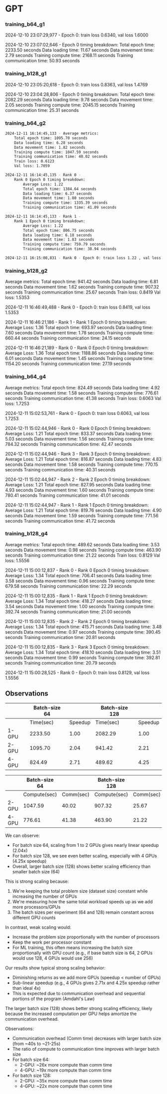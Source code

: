 # GPT

### training_b64_g1

2024-12-10 23:07:29,977 - Epoch 0: train loss 0.6340, val loss 1.6000

2024-12-10 23:07:02,646 -
Epoch 0 timing breakdown:
Total epoch time: 2233.50 seconds
Data loading time: 11.67 seconds
Data movement time: 2.79 seconds
Training compute time: 2168.11 seconds
Training communication time: 50.93 seconds

### training_b128_g1

2024-12-10 23:05:20,618 - Epoch 0: train loss 0.8363, val loss 1.4769

2024-12-10 23:04:28,806 -
Epoch 0 timing breakdown:
Total epoch time: 2082.29 seconds
Data loading time: 9.78 seconds
Data movement time: 2.05 seconds
Training compute time: 2045.15 seconds
Training communication time: 25.31 seconds

### training_b64_g2

```bash
2024-12-11 16:14:45,133 - Average metrics:
    Total epoch time: 1095.70 seconds
    Data loading time: 6.28 seconds
    Data movement time: 1.82 seconds
    Training compute time: 1047.59 seconds
    Training communication time: 40.02 seconds
    Train loss: 0.6123
    Val loss: 1.7059

2024-12-11 16:14:45,135 - Rank 0 -
    Rank 0 Epoch 0 timing breakdown:
        Average Loss: 1.22
        Total epoch time: 1384.64 seconds
        Data loading time: 6.37 seconds
        Data movement time: 1.80 seconds
        Training compute time: 1335.39 seconds
        Training communication time: 41.09 seconds

2024-12-11 16:14:45,133 - Rank 1 -
    Rank 1 Epoch 0 timing breakdown:
        Average Loss: 1.22
        Total epoch time: 806.75 seconds
        Data loading time: 6.18 seconds
        Data movement time: 1.83 seconds
        Training compute time: 759.79 seconds
        Training communication time: 38.94 seconds

2024-12-11 16:15:00,831 - Rank 0 - Epoch 0: train loss 1.22 , val loss 1.5059
```

### training_b128_g2

Average metrics:
Total epoch time: 941.42 seconds
Data loading time: 6.81 seconds
Data movement time: 1.62 seconds
Training compute time: 907.32 seconds
Training communication time: 25.67 seconds
Train loss: 0.8419
Val loss: 1.5353

2024-12-11 16:46:49,488 - Rank 0 - Epoch 0: train loss 0.8419, val loss 1.5353

2024-12-11 16:46:21,186 - Rank 1 -
Rank 1 Epoch 0 timing breakdown:
Average Loss: 1.36
Total epoch time: 693.97 seconds
Data loading time: 7.60 seconds
Data movement time: 1.78 seconds
Training compute time: 660.44 seconds
Training communication time: 24.15 seconds

2024-12-11 16:46:21,189 - Rank 0 -
Rank 0 Epoch 0 timing breakdown:
Average Loss: 1.36
Total epoch time: 1188.86 seconds
Data loading time: 6.01 seconds
Data movement time: 1.45 seconds
Training compute time: 1154.20 seconds
Training communication time: 27.19 seconds

### training_b64_g4

Average metrics:
Total epoch time: 824.49 seconds
Data loading time: 4.92 seconds
Data movement time: 1.58 seconds
Training compute time: 776.61 seconds
Training communication time: 41.38 seconds
Train loss: 0.6063
Val loss: 1.7253

2024-12-11 15:02:53,761 - Rank 0 - Epoch 0: train loss 0.6063, val loss 1.7253

2024-12-11 15:02:44,946 - Rank 0 -
Rank 0 Epoch 0 timing breakdown:
Average Loss: 1.21
Total epoch time: 833.37 seconds
Data loading time: 5.03 seconds
Data movement time: 1.56 seconds
Training compute time: 784.32 seconds
Training communication time: 42.47 seconds

2024-12-11 15:02:44,946 - Rank 3 -
Rank 3 Epoch 0 timing breakdown:
Average Loss: 1.21
Total epoch time: 816.87 seconds
Data loading time: 4.83 seconds
Data movement time: 1.58 seconds
Training compute time: 770.15 seconds
Training communication time: 40.31 seconds

2024-12-11 15:02:44,947 - Rank 2 -
Rank 2 Epoch 0 timing breakdown:
Average Loss: 1.21
Total epoch time: 827.95 seconds
Data loading time: 4.93 seconds
Data movement time: 1.60 seconds
Training compute time: 780.41 seconds
Training communication time: 41.01 seconds

2024-12-11 15:02:44,947 - Rank 1 -
Rank 1 Epoch 0 timing breakdown:
Average Loss: 1.21
Total epoch time: 819.76 seconds
Data loading time: 4.90 seconds
Data movement time: 1.59 seconds
Training compute time: 771.56 seconds
Training communication time: 41.72 seconds

### training_b128_g4

Average metrics:
Total epoch time: 489.62 seconds
Data loading time: 3.53 seconds
Data movement time: 0.98 seconds
Training compute time: 463.90 seconds
Training communication time: 21.22 seconds
Train loss: 0.8129
Val loss: 1.5556

2024-12-11 15:00:12,837 - Rank 0 -
Rank 0 Epoch 0 timing breakdown:
Average Loss: 1.34
Total epoch time: 706.41 seconds
Data loading time: 3.58 seconds
Data movement time: 0.96 seconds
Training compute time: 679.58 seconds
Training communication time: 22.29 seconds

2024-12-11 15:00:12,835 - Rank 1 -
Rank 1 Epoch 0 timing breakdown:
Average Loss: 1.34
Total epoch time: 418.27 seconds
Data loading time: 3.54 seconds
Data movement time: 1.00 seconds
Training compute time: 392.74 seconds
Training communication time: 21.00 seconds

2024-12-11 15:00:12,835 - Rank 2 -
Rank 2 Epoch 0 timing breakdown:
Average Loss: 1.34
Total epoch time: 415.71 seconds
Data loading time: 3.48 seconds
Data movement time: 0.97 seconds
Training compute time: 390.45 seconds
Training communication time: 20.81 seconds

2024-12-11 15:00:12,835 - Rank 3 -
Rank 3 Epoch 0 timing breakdown:
Average Loss: 1.34
Total epoch time: 418.10 seconds
Data loading time: 3.51 seconds
Data movement time: 0.99 seconds
Training compute time: 392.81 seconds
Training communication time: 20.79 seconds

2024-12-11 15:00:28,525 - Rank 0 - Epoch 0: train loss 0.8129, val loss 1.5556

## Observations

|       | Batch-size 64 |         | Batch-size 128 |         |
| ----- | ------------- | ------- | -------------- | ------- |
|       | Time(sec)     | Speedup | Time(sec)      | Speedup |
| 1-GPU | 2233.50       | 1.00    | 2082.29        | 1.00    |
| 2-GPU | 1095.70       | 2.04    | 941.42         | 2.21    |
| 4-GPU | 824.49        | 2.71    | 489.62         | 4.25    |

|       | Batch-size 64 |           | Batch-size 128 |           |
| ----- | ------------- | --------- | -------------- | --------- |
|       | Compute(sec)  | Comm(sec) | Compute(sec)   | Comm(sec) |
| 2-GPU | 1047.59       | 40.02     | 907.32         | 25.67     |
| 4-GPU | 776.61        | 41.38     | 463.90         | 21.22     |

We can observe:

- For batch size 64, scaling from 1 to 2 GPUs gives nearly linear speedup (2.04x)
- For batch size 128, we see even better scaling, especially with 4 GPUs (4.25x speedup)
- Overall, larger batch size (128) shows better scaling efficiency than smaller batch size (64)

This is strong scaling because:

1. We're keeping the total problem size (dataset size) constant while increasing the number of GPUs
2. We're measuring how the same total workload speeds up as we add more processors/GPUs
3. The batch sizes per experiment (64 and 128) remain constant across different GPU counts

In contrast, weak scaling would:

- Increase the problem size proportionally with the number of processors
- Keep the work per processor constant
- For ML training, this often means increasing the batch size proportionally with GPU count (e.g., if base batch size is 64, 2 GPUs would use 128, 4 GPUs would use 256)

Our results show typical strong scaling behavior:

- Diminishing returns as we add more GPUs (speedup < number of GPUs)
- Sub-linear speedup (e.g., 4 GPUs gives 2.71x and 4.25x speedup rather than ideal 4x)
- This is expected due to communication overhead and sequential portions of the program (Amdahl's Law)

The larger batch size (128) shows better strong scaling efficiency, likely because the increased computation per GPU helps amortize the communication overhead.

Observations:

- Communication overhead (Comm time) decreases with larger batch size (from ~40s to ~21-25s)
- The ratio of compute to communication time improves with larger batch size
- For batch size 64:
  - 2-GPU: ~26x more compute than comm time
  - 4-GPU: ~19x more compute than comm time
- For batch size 128:
  - 2-GPU: ~35x more compute than comm time
  - 4-GPU: ~22x more compute than comm time
